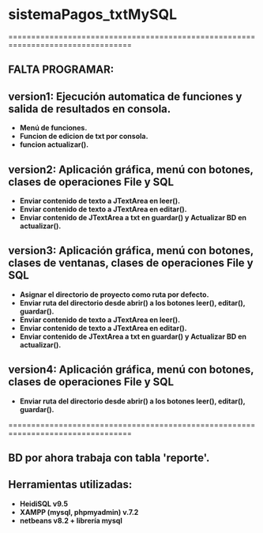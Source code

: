 # sistemaPagos_txtMySQL

=================================================================================
## FALTA PROGRAMAR:

## version1: Ejecución automatica de funciones y salida de resultados en consola.
- **Menú de funciones.**
- **Funcion de edicion de txt por consola.**
- **funcion actualizar().**

## version2: Aplicación gráfica, menú con botones, clases de operaciones File y SQL
- **Enviar contenido de texto a JTextArea en leer().**
- **Enviar contenido de texto a JTextArea en editar().**
- **Enviar contenido de JTextArea a txt en guardar() y Actualizar BD en actualizar().**

## version3: Aplicación gráfica, menú con botones, clases de ventanas, clases de operaciones File y SQL
- **Asignar el directorio de proyecto como ruta por defecto.**
- **Enviar ruta del directorio desde abrir() a los botones leer(), editar(), guardar().**
- **Enviar contenido de texto a JTextArea en leer().**
- **Enviar contenido de texto a JTextArea en editar().**
- **Enviar contenido de JTextArea a txt en guardar() y Actualizar BD en actualizar().**

## version4: Aplicación gráfica, menú con botones, clases de operaciones File y SQL
- **Enviar ruta del directorio desde abrir() a los botones leer(), editar(), guardar().**

=================================================================================
## BD por ahora trabaja con tabla 'reporte'.

## Herramientas utilizadas:
- **HeidiSQL v9.5**
- **XAMPP (mysql, phpmyadmin) v.7.2**
- **netbeans v8.2 + librería mysql**
